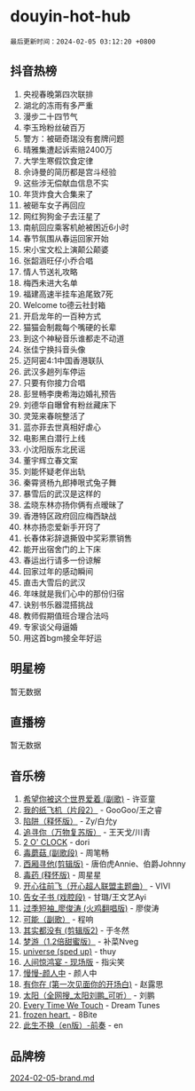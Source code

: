 # douyin-hot-hub

`最后更新时间：2024-02-05 03:12:20 +0800`

## 抖音热榜

1. 央视春晚第四次联排
1. 湖北的冻雨有多严重
1. 漫步二十四节气
1. 李玉玲粉丝破百万
1. 警方：被砸奇瑞没有套牌问题
1. 晴雅集遭起诉索赔2400万
1. 大学生寒假饮食定律
1. 佘诗曼的简历都是宫斗经验
1. 这些涉无偿献血信息不实
1. 年货炸食大合集来了
1. 被砸车女子再回应
1. 网红狗狗金子去汪星了
1. 南航回应乘客机舱被困近6小时
1. 春节氛围从春运回家开始
1. 宋小宝文松上演颠公颠婆
1. 张韶涵旺仔小乔合唱
1. 情人节送礼攻略
1. 梅西未进大名单
1. 福建高速半挂车追尾致7死
1. Welcome to德云社封箱
1. 开启龙年的一百种方式
1. 猫猫会制裁每个嘴硬的长辈
1. 到这个神秘音乐谁都走不动道
1. 张佳宁换抖音头像
1. 迈阿密4:1中国香港联队
1. 武汉多趟列车停运
1. 只要有你接力合唱
1. 彭昱畅李庚希海边婚礼预告
1. 刘德华自曝曾有粉丝藏床下
1. 灵笼来春皖整活了
1. 蓝亦菲去世真相好虐心
1. 电影黑白潜行上线
1. 小沈阳版东北民谣
1. 董宇辉立春文案
1. 刘能怀疑老伴出轨
1. 秦霄贤杨九郎捧哏式兔子舞
1. 暴雪后的武汉是这样的
1. 孟晓东林亦扬你俩有点暧昧了
1. 香港特区政府回应梅西缺战
1. 林亦扬恋爱新手开窍了
1. 长春体彩辞退撕毁中奖彩票销售
1. 能开出宿舍门的上下床
1. 春运出行请多一份谅解
1. 回家过年的感动瞬间
1. 直击大雪后的武汉
1. 年味就是我们心中的那份归宿
1. 诀别书乐器混搭挑战
1. 教师假期值班合理合法吗
1. 专家谈父母逼婚
1. 用这首bgm接全年好运

## 明星榜

暂无数据

## 直播榜

暂无数据

## 音乐榜

1. [希望你被这个世界爱着 (副歌)](https://sf5-hl-cdn-tos.douyinstatic.com/obj/tos-cn-ve-2774/oUHCmWQfZlE3QQBKBeD8rCFLpJzPgCpImhsxMt) - 许亚童
1. [我的纸飞机（片段2）](https://sf3-cdn-tos.douyinstatic.com/obj/tos-cn-ve-2774/oM2ZrKcg2CD5AeRB2gkeXOFB1IxAGJdZPazYHf) - GooGoo/王之睿
1. [陷阱（释怀版）](https://sf5-hl-cdn-tos.douyinstatic.com/obj/tos-cn-ve-2774/oE8C21LeZrzKLDFfQYgMzx4GAIHageG5IzayY7) - Zy/白允y
1. [追寻你（万物复苏版）](https://sf6-cdn-tos.douyinstatic.com/obj/tos-cn-ve-2774/oYeAZJsbjIDit9APmBg8u6uDUQnHmoCf3gbo74) - 王天戈/川青
1. [2 O' CLOCK](https://sf5-hl-cdn-tos.douyinstatic.com/obj/tos-cn-ve-2774/oIUBICeqlYQHTigCBOnCMlwBZJkgiBjt1oDfbg) - dori
1. [毒蘑菇 (副歌段)](https://sf3-cdn-tos.douyinstatic.com/obj/tos-cn-ve-2774/ocDEUsfdLjxnlFXtfogBCiQCEqYB7QZgZ8VViM) - 周笔畅
1. [西厢寻他(剪辑版)](https://sf5-hl-cdn-tos.douyinstatic.com/obj/tos-cn-ve-2774/oUsAVfAQKlRNxEv5qxvIB8o5qmIWUcXbzJKJhw) - 唐伯虎Annie、伯爵Johnny
1. [毒药 (释怀版)](https://sf6-cdn-tos.douyinstatic.com/obj/tos-cn-ve-2774/oYILMEAzspdZBIzy4frJNB8ZHPHWAhiwowd4Ad) - 周星星
1. [开心往前飞（开心超人联盟主题曲）](https://sf5-hl-cdn-tos.douyinstatic.com/obj/tos-cn-ve-2774/9d8fb7c82cf1421fb93a9fe925275e0a) - VIVI
1. [告女子书 (戏腔段)](https://sf5-hl-cdn-tos.douyinstatic.com/obj/tos-cn-ve-2774/osCCzFxWgstBDi92ZfBB4ht7gQENBmQMAl0eI6) - 甘璐/王文艺Ayi
1. [过季短袖_廖俊涛 (火鸡翻唱版)](https://sf5-hl-cdn-tos.douyinstatic.com/obj/tos-cn-ve-2774/ogQVJl0tRBKxQgZji7YClFEBrVDeHpPTWfCZbQ) - 廖俊涛
1. [可能（副歌）](https://sf5-hl-cdn-tos.douyinstatic.com/obj/tos-cn-ve-2774/cde1731888894259b333569393c2fb51) - 程响
1. [其实都没有 (剪辑版2)](https://sf5-hl-cdn-tos.douyinstatic.com/obj/tos-cn-ve-2774/oEBNQenHZtBhxYjGgUDQk0BCHTigQafgFlbQ7k) - 于冬然
1. [梦游（1.2倍甜蜜版）](https://sf5-hl-cdn-tos.douyinstatic.com/obj/tos-cn-ve-2774/o4gyAUm8hwufoEABmwVIiQtHsFuGzAEEWtNMzo) - 补菜Nveg
1. [universe (sped up)](https://sf3-cdn-tos.douyinstatic.com/obj/tos-cn-ve-2774/oIQnurQLDCsdYeegkM4CKuVb23MZBXtX6QB8bv) - thuy
1. [人间惊鸿宴 - 现场版](https://sf6-cdn-tos.douyinstatic.com/obj/tos-cn-ve-2774/osF4mrPePAf2Yv8Wfr5fATCHZwL5h1QiGQAKwz) - 指尖笑
1. [慢慢-颜人中](https://sf6-cdn-tos.douyinstatic.com/obj/tos-cn-ve-2774/ocjHNfBXdBxQNC8ZGAeoLMFTUgtBg8bkExunDC) - 颜人中
1. [有你在 (第一次见面你的开场白)](https://sf3-cdn-tos.douyinstatic.com/obj/tos-cn-ve-2774/oAthrQ3ClJBfI57uBoFEgNDYtNCZ0TSYQQfxQ0) - 赵露思
1. [太阳（全网搜_太阳刘鹏_可听）](https://sf5-hl-cdn-tos.douyinstatic.com/obj/tos-cn-ve-2774/ogWbyIQnlBFImVbeDocRdCIYtBHlbJXgfZMvgz) - 刘鹏
1. [Every Time We Touch](https://sf6-cdn-tos.douyinstatic.com/obj/tos-cn-ve-2774/ogN6lUKQeBBfEVhIOMikG1CcJjugxk1tztZyhP) - Dream Tunes
1. [frozen heart.](https://sf5-hl-cdn-tos.douyinstatic.com/obj/tos-cn-ve-2774/oIIWJfyjIACZA9zQMtnJ6hQQhFC4vhCupoRBsO) - 8Bite
1. [此生不换（en版）-前奏](https://sf3-cdn-tos.douyinstatic.com/obj/tos-cn-ve-2774/oMDvUGwhKrKYDEqXiMYEwxZqBWIJFA92CiLAO) - en

## 品牌榜

[2024-02-05-brand.md](2024-02-05-brand.md)
